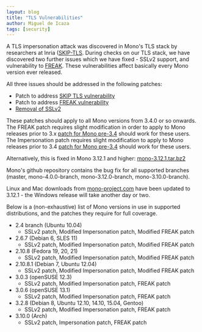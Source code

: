```yaml
---
layout: blog
title: "TLS Vulnerabilities"
author: Miguel de Icaza
tags: [security]
---
```


A TLS impersonation attack was discovered in Mono's TLS stack by
researchers at Inria
([SKIP-TLS](https://www.smacktls.com/#skip). During checks on our TLS
stack, we have discovered two further issues which we have fixed -
SSLv2 support, and vulnerability to
[FREAK](https://www.smacktls.com/#freak). These vulnerabilities affect
basically every Mono version ever released.

All three issues should be addressed in the following patches:

- Patch to address [SKIP TLS vulnerability](https://github.com/mono/mono/commit/1509226c41d74194c146deb173e752b8d3cdeec4)
- Patch to address [FREAK vulnerability](https://github.com/mono/mono/commit/9c38772f094168d8bfd5bc73bf8925cd04faad10)
- [Removal of SSLv2](https://github.com/mono/mono/commit/b371da6b2d68b4cdd0f21d6342af6c42794f998b)

These patches should apply to all Mono versions from 3.4.0 or so
onwards. The FREAK patch requires slight modification
in order to apply to Mono releases prior to 3.x [patch for Mono
pre-3.4](https://gist.github.com/directhex/728af6f96d1b8c976659)
should work for these users. The Impersonation patch requires slight
modification to apply to Mono releases prior to 3.4 [patch for Mono
pre-3.4](https://gist.github.com/directhex/f8c6e67f551d8a608154)
should work for these users.

Alternatively, this is fixed in Mono 3.12.1 and higher:
[mono-3.12.1.tar.bz2](https://download.mono-project.com/sources/mono/mono-3.12.1.tar.bz2)

Mono's github repository contains the bug fix for all supported branches
(master, mono-4.0.0-branch, mono-3.12.0-branch, mono-3.10.0-branch).

Linux and Mac downloads from
[mono-project.com](http://www.mono-project.com) have been updated to
3.12.1 - the Windows release will take another day or two.

Below is a (non-exhaustive) list of Mono versions in use in supported
distributions, and the patches they require for full coverage.

- 2.4 branch (Ubuntu 10.04)
    - SSLv2 patch, Modified Impersonation patch, Modified FREAK patch
- 2.6.7 (Debian 6, SLES 11)
    - SSLv2 patch, Modified Impersonation patch, Modified FREAK patch
- 2.10.8 (Fedora 19, 20, 21)
    - SSLv2 patch, Modified Impersonation patch, Modified FREAK patch
- 2.10.8.1 (Debian 7, Ubuntu 12.04)
    - SSLv2 patch, Modified Impersonation patch, Modified FREAK patch
- 3.0.3 (openSUSE 12.3)
    - SSLv2 patch, Modified Impersonation patch, FREAK patch
- 3.0.6 (openSUSE 13.1)
    - SSLv2 patch, Modified Impersonation patch, FREAK patch
- 3.2.8 (Debian 8, Ubuntu 12.10, 14.10, 15.04, Gentoo)
    - SSLv2 patch, Modified Impersonation patch, FREAK patch
- 3.10.0 (Arch)
    - SSLv2 patch, Impersonation patch, FREAK patch
